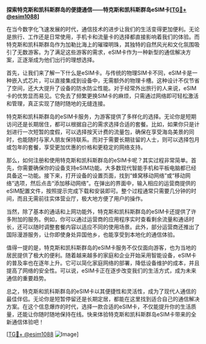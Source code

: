 **探索特克斯和凯科斯群岛的便捷通信——特克斯和凯科斯群岛eSIM卡[[TG💪+ @esim1088](https://t.me/s/esim1088)]**

在当今数字化飞速发展的时代，通信技术的进步让我们的生活变得更加便利。无论是旅行、工作还是日常使用，手机卡和流量卡的选择都直接影响着我们的体验。而特克斯和凯科斯群岛作为加勒比海上的璀璨明珠，其独特的自然风光和文化氛围吸引了无数游客。为了满足这些游客的需求，eSIM卡作为一种新型的通信解决方案，正逐渐成为他们出行的理想选择。

首先，让我们来了解一下什么是eSIM卡。与传统的物理SIM卡不同，eSIM卡是一种嵌入式芯片，可以直接集成到设备中，无需额外的物理卡槽。这种设计不仅节省了空间，还大大提升了设备的防水防尘性能。对于经常外出旅行的人来说，eSIM卡的优势显而易见。它免去了频繁更换SIM卡的麻烦，只需通过网络即可轻松激活和管理，真正实现了随时随地的无缝连接。

特克斯和凯科斯群岛的eSIM卡服务，为游客提供了多样化的选择。无论你是短期访问还是长期居住，都可以根据自己的需求选择合适的套餐。比如，如果你只是计划进行一次短暂的度假，可以选择按天计费的流量包，确保在享受海岛美景的同时，也能随时与家人朋友保持联系。而对于需要长期驻留的人士，则可以选择包月或包年的套餐，享受更加优惠的价格和更稳定的网络支持。

那么，如何注册和使用特克斯和凯科斯群岛的eSIM卡呢？其实过程非常简单。首先，你需要确保你的设备支持eSIM功能。大多数现代智能手机和平板电脑都已经具备这一功能。接下来，打开设备的设置页面，找到“蜂窝移动网络”或“移动网络”选项，然后点击“添加移动网络”。在弹出的界面中，输入相应的运营商提供的eSIM配置文件，按照提示完成下载和安装即可。整个过程通常只需要几分钟的时间，而且无需前往实体营业厅，极大地方便了用户的操作。

当然，除了基本的通话和上网功能外，特克斯和凯科斯群岛的eSIM卡还提供了许多附加的服务。例如，你可以通过运营商的应用程序实时查看剩余流量和通话时长，还可以随时调整套餐内容以适应不同的使用场景。此外，部分运营商还推出了国际漫游服务，让你即使身处异国他乡，也能享受到本地化的通信体验。

值得一提的是，特克斯和凯科斯群岛的eSIM卡服务不仅仅面向游客，也为当地的居民提供了极大的便利。随着越来越多的家庭和企业开始采用智能设备，eSIM卡的普及率也在逐年上升。它可以简化家庭网络的部署，降低设备维护的成本，并且提高了网络的安全性。可以说，eSIM卡正在逐步改变我们的生活方式，成为未来通信的重要趋势。

总之，特克斯和凯科斯群岛的eSIM卡以其便捷性和灵活性，成为了现代人通信的最佳伴侣。无论你是短暂停留还是长期定居，都能在这里找到适合自己的通信解决方案。在这个信息爆炸的时代，选择一款合适的eSIM卡，不仅能提升你的生活质量，还能让你随时随地保持在线。快来体验特克斯和凯科斯群岛eSIM卡带来的全新通信体验吧！

[[TG💪+ @esim1088](https://t.me/s/esim1088) ![Image](https://i.postimg.cc/4NQfJmqS/Snipaste-2025-05-13-00-14-12.png)]